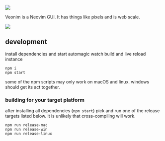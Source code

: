 ![](https://veonim.github.io/veonim/header.png)

Veonim is a Neovim GUI. It has things like pixels and is web scale.

![](https://veonim.github.io/veonim/preview.png)

## development

install dependencies and start automagic watch build and live reload instance

```
npm i
npm start
```

some of the npm scripts may only work on macOS and linux. windows should get its act together.

### building for your target platform

after installing all dependencies (`npm start`) pick and run one of the release targets listed below. it is unlikely that cross-compiling will work.

```
npm run release-mac
npm run release-win
npm run release-linux
```
